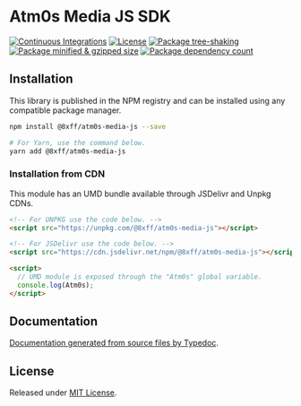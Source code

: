 # Atm0s Media JS SDK

[![Continuous Integrations](https://github.com/8xFF/media-sdk-js/actions/workflows/continuous-integrations.yaml/badge.svg?branch=main)](https://github.com/8xFF/media-sdk-js/actions/workflows/continuous-integrations.yaml)
[![License](https://badgen.net/github/license/8xFF/media-sdk-js)](./LICENSE)
[![Package tree-shaking](https://badgen.net/bundlephobia/tree-shaking/atm0s-sdk-js)](https://bundlephobia.com/package/atm0s-sdk-js)
[![Package minified & gzipped size](https://badgen.net/bundlephobia/minzip/atm0s-sdk-js)](https://bundlephobia.com/package/atm0s-sdk-js)
[![Package dependency count](https://badgen.net/bundlephobia/dependency-count/reactatm0s-sdk-js)](https://bundlephobia.com/package/atm0s-sdk-js)

## Installation

This library is published in the NPM registry and can be installed using any compatible package manager.

```sh
npm install @8xff/atm0s-media-js --save

# For Yarn, use the command below.
yarn add @8xff/atm0s-media-js
```

### Installation from CDN

This module has an UMD bundle available through JSDelivr and Unpkg CDNs.

```html
<!-- For UNPKG use the code below. -->
<script src="https://unpkg.com/@8xff/atm0s-media-js"></script>

<!-- For JSDelivr use the code below. -->
<script src="https://cdn.jsdelivr.net/npm/@8xff/atm0s-media-js"></script>

<script>
  // UMD module is exposed through the "Atm0s" global variable.
  console.log(Atm0s);
</script>
```

## Documentation

[Documentation generated from source files by Typedoc](./docs/README.md).

## License

Released under [MIT License](./LICENSE).
